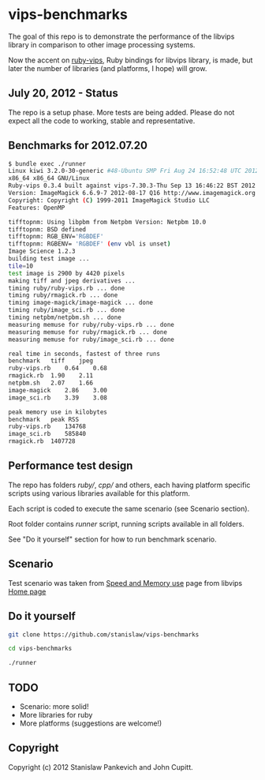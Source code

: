 # vips-benchmarks

The goal of this repo is to demonstrate the performance of the libvips library
in comparison to other image processing systems.

Now the accent on [ruby-vips](https://github.com/jcupitt/ruby-vips), Ruby
bindings for libvips library, is made, but later the number of libraries
(and platforms, I hope) will grow.

## July 20, 2012 - Status

The repo is a setup phase. More tests are being added. 
Please do not expect all the code to working, stable and representative.

## Benchmarks for 2012.07.20

```bash
$ bundle exec ./runner 
Linux kiwi 3.2.0-30-generic #48-Ubuntu SMP Fri Aug 24 16:52:48 UTC 2012 x86_64
x86_64 x86_64 GNU/Linux
Ruby-vips 0.3.4 built against vips-7.30.3-Thu Sep 13 16:46:22 BST 2012
Version: ImageMagick 6.6.9-7 2012-08-17 Q16 http://www.imagemagick.org
Copyright: Copyright (C) 1999-2011 ImageMagick Studio LLC
Features: OpenMP   

tifftopnm: Using libpbm from Netpbm Version: Netpbm 10.0
tifftopnm: BSD defined
tifftopnm: RGB_ENV='RGBDEF'
tifftopnm: RGBENV= 'RGBDEF' (env vbl is unset)
Image Science 1.2.3
building test image ...
tile=10
test image is 2900 by 4420 pixels
making tiff and jpeg derivatives ...
timing ruby/ruby-vips.rb ... done
timing ruby/rmagick.rb ... done
timing image-magick/image-magick ... done
timing ruby/image_sci.rb ... done
timing netpbm/netpbm.sh ... done
measuring memuse for ruby/ruby-vips.rb ... done
measuring memuse for ruby/rmagick.rb ... done
measuring memuse for ruby/image_sci.rb ... done

real time in seconds, fastest of three runs
benchmark	tiff	jpeg
ruby-vips.rb	0.64	0.68	
rmagick.rb	1.90	2.11	
netpbm.sh	2.07	1.66	
image-magick	2.86	3.00	
image_sci.rb	3.39	3.08	

peak memory use in kilobytes
benchmark	peak RSS
ruby-vips.rb	134768
image_sci.rb	585840
rmagick.rb	1407728
```

## Performance test design

The repo has folders _ruby/_, _cpp/_ and others, each having platform
specific scripts using various libraries available for this platform.

Each script is coded to execute the same scenario (see Scenario
section).

Root folder contains _runner_ script, running
scripts available in all folders.

See "Do it yourself" section for how to run benchmark scenario.

## Scenario

Test scenario was taken from [Speed and Memory use](http://www.vips.ecs.soton.ac.uk/index.php?title=Speed_and_Memory_Use) page from libvips [Home page](http://www.vips.ecs.soton.ac.uk/index.php?title=VIPS)

## Do it yourself

```bash
git clone https://github.com/stanislaw/vips-benchmarks

cd vips-benchmarks

./runner 
```

## TODO

* Scenario: more solid!
* More libraries for ruby
* More platforms (suggestions are welcome!)

## Copyright

Copyright (c) 2012 Stanislaw Pankevich and John Cupitt.
